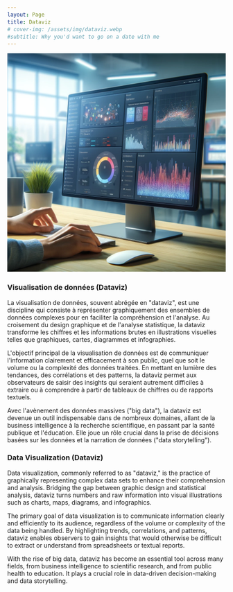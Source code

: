 ```yaml
---
layout: Page
title: Dataviz
# cover-img: /assets/img/dataviz.webp
#subtitle: Why you'd want to go on a date with me
---
```


![DataViz](/assets/img/dataviz.webp)

### Visualisation de données (Dataviz)

La visualisation de données, souvent abrégée en "dataviz", est une discipline qui consiste à représenter graphiquement des ensembles de données complexes pour en faciliter la compréhension et l'analyse. Au croisement du design graphique et de l'analyse statistique, la dataviz transforme les chiffres et les informations brutes en illustrations visuelles telles que graphiques, cartes, diagrammes et infographies.

L'objectif principal de la visualisation de données est de communiquer l'information clairement et efficacement à son public, quel que soit le volume ou la complexité des données traitées. En mettant en lumière des tendances, des corrélations et des patterns, la dataviz permet aux observateurs de saisir des insights qui seraient autrement difficiles à extraire ou à comprendre à partir de tableaux de chiffres ou de rapports textuels.

Avec l'avènement des données massives ("big data"), la dataviz est devenue un outil indispensable dans de nombreux domaines, allant de la business intelligence à la recherche scientifique, en passant par la santé publique et l'éducation. Elle joue un rôle crucial dans la prise de décisions basées sur les données et la narration de données ("data storytelling").

### Data Visualization (Dataviz)

Data visualization, commonly referred to as "dataviz," is the practice of graphically representing complex data sets to enhance their comprehension and analysis. Bridging the gap between graphic design and statistical analysis, dataviz turns numbers and raw information into visual illustrations such as charts, maps, diagrams, and infographics.

The primary goal of data visualization is to communicate information clearly and efficiently to its audience, regardless of the volume or complexity of the data being handled. By highlighting trends, correlations, and patterns, dataviz enables observers to gain insights that would otherwise be difficult to extract or understand from spreadsheets or textual reports.

With the rise of big data, dataviz has become an essential tool across many fields, from business intelligence to scientific research, and from public health to education. It plays a crucial role in data-driven decision-making and data storytelling.
